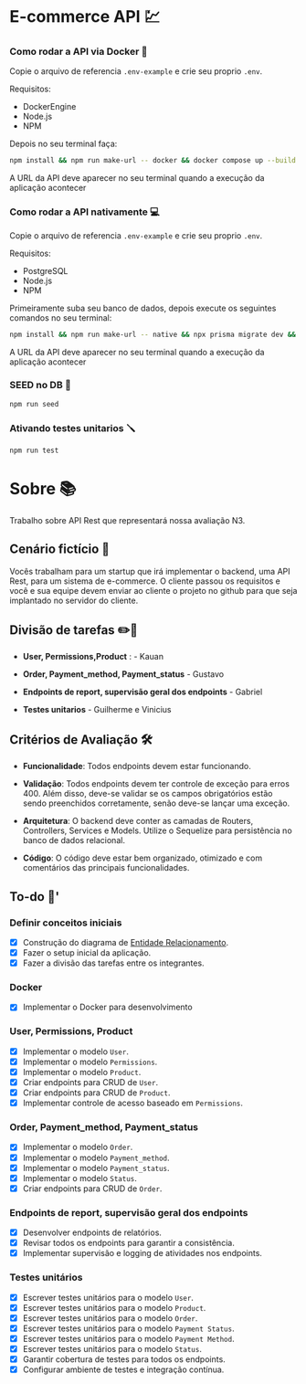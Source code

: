 # E-commerce API 💹

### Como rodar a API via Docker 🐳

Copie o arquivo de referencia `.env-example` e crie seu proprio `.env`.

Requisitos:
 - DockerEngine
 - Node.js
 - NPM

Depois no seu terminal faça:

```zsh
npm install && npm run make-url -- docker && docker compose up --build
```

A URL da API deve aparecer no seu terminal quando a execução da aplicação acontecer

### Como rodar a API nativamente 💻

Copie o arquivo de referencia `.env-example` e crie seu proprio `.env`.

Requisitos:
 - PostgreSQL
 - Node.js
 - NPM

Primeiramente suba seu banco de dados, depois execute os seguintes comandos no seu terminal:

```zsh
npm install && npm run make-url -- native && npx prisma migrate dev && npx prisma generate && npm run start:dev 
```

A URL da API deve aparecer no seu terminal quando a execução da aplicação acontecer

### SEED no DB 🌱

```zsh
npm run seed
```

### Ativando testes unitarios  🪛

```zsh
npm run test
```

# Sobre 📚

Trabalho sobre API Rest que representará nossa avaliação N3.

## Cenário fictício 🤔

Vocês trabalham para um startup que irá implementar o backend, uma API Rest, para um sistema de e-commerce. O cliente passou os requisitos e você e sua equipe devem enviar ao cliente o projeto no github para que seja implantado no servidor do cliente.

## Divisão de tarefas ✏️📝

- **User, Permissions,Product** : - Kauan

 - **Order, Payment_method, Payment_status** - Gustavo

- **Endpoints de report, supervisão geral dos endpoints** - Gabriel

- **Testes unitarios** - Guilherme e Vinicius 

## Critérios de Avaliação 🛠️

- **Funcionalidade**: Todos endpoints devem estar funcionando.

- **Validação**: Todos endpoints devem ter controle de exceção para erros 400. Além disso, deve-se validar se os campos obrigatórios estão sendo preenchidos corretamente, senão deve-se lançar uma exceção.

- **Arquitetura**: O backend deve conter as camadas de Routers, Controllers, Services e Models. Utilize o Sequelize para persistência no banco de dados relacional.

- **Código**: O código deve estar bem organizado, otimizado e com comentários das principais funcionalidades.

## To-do 🚀'

### Definir conceitos iniciais
- [x] Construção do diagrama de [Entidade Relacionamento](https://viewer.diagrams.net/?tags=%7B%7D&lightbox=1&highlight=0000ff&edit=_blank&layers=1&nav=1&title=api-ecommerce.drawio#R%3Cmxfile%3E%3Cdiagram%20id%3D%22R2lEEEUBdFMjLlhIrx00%22%20name%3D%22Page-1%22%3E7V3vc5s4E%2F5rMnP3IRkEBsPHy892mrZ5k%2FTavl8yipFtrhj5ADdO%2FvqTDAIbYQKObYi1M5kWZCHj1SM92pV298g4m8yvQjwdf6Yu8Y90zZ0fGedHuo4cy2H%2F8ZLnpMSx9KRgFHpuWikvuPNeSFqopaUzzyXRSsWYUj%2F2pquFAxoEZBCvlOEwpE%2Br1YbUX%2F3WKR4RqeBugH259LvnxuOk1Da1vPwD8UZj8c1ISz%2BZYFE5LYjG2KVPK0VkHl%2FSIE5f8YaEExyQIGaffMbhLxIemRfjOOa%2F9K8j%2FZL9DXntkxGlI5%2FgqRedDOiEFQ8iVuVyiCeez8W81NBp2hD7OuPiyDgLKY2Tq8n8jPi8r0Q3JO90uebTTA4hb7fGAz9%2FTsOvs69XP%2F%2FGk%2FMPHvr7n%2FnlMTKSZn5jf5YK%2BFuUvB4TUPwspM5kNeWXMX7kRadRjMM4BYehsQLW3TH2AvaocY4W976Pp5G3qJ6UjD3fvcbPdBaLhsTd6dCbE%2Fc2wQavy2ByzRrjt7xxLuW79GX4x9j3RgG7HrCfzr%2FxNCQRe5drHMVpjXE88dNLWU6p6H6TMCbzpaJUbleETkgcPrMq4lO9lwIkHTQ9MRqecghmI2S8BD%2FDSAtxiqlR1njeVewi7a0mPdeTeq6612451k%2FHNPReeF%2F5qWyXe3Jx%2F%2BRNfAbWDwS7haJTupg0Fj3i%2Bf4Z9Snv7oAGROpxXskN6fQehyMSpwVT6qWDyzxlf0w0Z9qJeWSydz1j9yi%2FZ3%2B8ehif0SCKQ4Ys3gZhHfxEeCefxnSaNuqToWg%2FTAXPrx9pHLOxuA4D1aPhdWSkQDDq4mBnMDAlGNx8WgsEJoHYw%2F4tm5hxMPKTblvM0zjvtpK%2BLZV2JuGi6IvDlTJ5Dv3FVDv2XJewoXv6NPZicjfFA17piVHVa4O2ehC83mFLPWQ07KC0sVxqjVvDPpunAhyzITQL3Ejq9ew93wAESwLCx3P%2B0IK%2Bvny95%2F9%2Bu75m%2F3378vF%2F3y5aBomYw5O6pxGDgheMrpMnrQKKzK6gaL522CN7q6iq1dweYNXrA83UohltlzRjtU0zPbsEBpbPRfTILkb84vKTKGJfkZW2PM0Q1xPt7ZaKsoECVNRzJLB47sOUKUFeFHk04CqjFzwvmKnbHNQJuCjHOQg4pwOc47TNOaiMc9QgEwRkkolCJpOhF0bxQ4AnZFEeDsY4%2FMPQ%2F1SXTRrgRTk2EbZdYJM22QTpbdNJZvZVj06yIQB0Ijp9CQU%2BltnE7CnMJg3goh6byBtmwCb7ZxOzdTZpsP12aGxSv7sOnk3k3TcywZ6%2FxCS62lRSHyvKUYnRYEEKVLIzKrHbphJDXpKqQiVG%2FaM4h04lhrywnI5Z5z0Es8kjP5GVMQoyFSaUBohRj1DgSFgHCEWvfTZwZ4Qir0qVIRQ4EJaJQj4QNsVR9ERD92GMozH76O7%2B9uOXK4XJBA5%2BrZdNg91XIJOdkUmvdTKR91%2BVIRO7dncdOpkIGC6hYBAS9pXuA%2Bbni112GXt8C0VZLqkPFuW4pAeWri5wSb9tLumpa%2BnqgaUrE4Vs6ZpNXeCSjcCiHpeAkasDXGJorXOJukauHhi5MlHIRi6X%2BAS4ZBOwKMcltqyX3GReSlE1rRQo5PCDIDhCfRDqRF0KcHZFAXYDdULppUCD6cKuj4uuhECwZX1CoRAI2SCAxYAtqwaLEAiZsymEQdgSktRbKTTQNpSmmgZaZ3OqaT0Mgi2rGy3PH3tTOrMRADxjy%2F7pRfchTeEjeg2QohyPOPIEcoOfJ0ygD4wa4hkonavIsEQQgCwoQdtKpwPBKbaudGaj4v0onY58PEohpdOB%2BBSZKOTzUaB07gRJyi0WstDFwDXb0zqbc03rWifS1A1dkY8BoBqkyRseoHhuhhUFyaRkmyRVPVnbY%2BpWU4tyqqcU9L1fNyLeznRPpMHhp60rn%2FnAeD%2FaJ9LUDvuuwQmoXBZrAr%2BDArp1LCm4aABr5%2FZP2zYnnA6ooAoH49XA2pnLQjZ3ggq6GVbUYxMxZS2vWkPqzgbrEwGoqXsaaFX11OsGqcp8%2FLbPAAicOLeve2Yj4h3pnki2Qqqke6L6o%2FngVwMl6SMh6dj2caTgSgEMndvXO5uTTft6Z0l%2By5bnkP3pnZDdckkWspWzoHciTWnFE5JYVgkHzJhdoJP2U4qpnFMMkootyUI2Y7okGoTeNE4SVN5f%2FLhXmU3AjLleOJBRrBNs0n5KMaRwTjEEScWWZCGbRJNLXXPpjHeHulQC2cSqhAPpxDpBJa3nE0MKJxRDkFFsSRaywTOK6eAXR8IE%2B%2F5ia0VdMoF8YhXCaRCdAshkd2TSekYxpDewdx4cmdR38Dt8MpHNnRC2f2O4KMgoDZJ%2FAKPsjFHaTymGRMtKMopTu8MOnlFKktZC8P6N4aIeo5SkOQVGaYFRWs8rhppkKz00RjHA4JXLQjZ4QQj%2FjeGiIKPIVq%2BvocszZlfRSoFCDt%2BlyBaHr4QfiYiW%2FSoDWLujADiWV28x0GiyeH%2FBFFFJslmVXIoMOJmXy2JNPMVHbwReRVuFknpLhZIstsA3b1U%2Bm%2FNN%2B15FpQlpLZ8L6ZFdjPjF5SdRxL4jK215qtmfipqNFeAkVJK3droSOu%2BBPb8UcanbbNQN0CjIPmD67AL7tO%2BEVJrCFtindKwA%2B6CSTLfTlZwhwD6NQaMe%2B1gQvqcL7NMBpyVLXs0C%2FawZLEA%2FyJKXrbOIhEA6jaGiHOnoRtlUA6Szd9Jp3b1JLz33A6RTOliAdPSSw0GUb%2Bo%2FeMGQJtQjNoRUZZ4meFGOeVAPfKE6wTzt%2B0L1FPaF6oEvVC4L%2BYwJhPzZDCsK0gk4QnWBTjrgCCVUKSXpBByhchzI9nR%2BUv0IDqw3A4p6XGJBbOtOcEn7LlCWwsGtLQhunctCNlZA%2BLjmOFGQSsCBphNU0m%2BfShQObG2B%2B0wuC9lQARF%2FNoaLeoxiNliSAqPsjFEMrXVGMRvsoB0ao2SjABgFmfIaEyL%2BbAwXBRmlwcoUGGV3jNK%2Bl7%2FZYBPt4BjFrt1hB88owv8XIv5sAy7KMYpex5WFuCMiQi4wWXvx8y3xMT%2FpcZF%2FkgRmSCgF6as9RQL3rzBcdO7FLYPPPf2Mg2fBQ%2FlHLySk9%2FTrAl8h%2F81EsBGZe%2FEP0Rq7%2FsnLT8z07ny%2BVO1c0BV71fD5x%2FLN0lP8Nn9scSeek3GVyiiis3BAqqAmHFJiQYDs9unq%2FBHHv158TX%2BJfvxz933mXB6nkOSSrTt%2FIa0EMllhuOiR32TlhStweUOTCCAp4k2xgZOFFShgMfnt6VM5DuWGjEJDTqGhRDRSQ9sDdI0dwb0BeoIDtwrOx9qJhqwVTFu2UY1qdnNDQjalL0JdrSId7Qvp2YHZd4d0u4B0u78h0m29gHSzHtIZOvDzUrV0fbz%2BhbXV7%2BmnC81179W3C%2FW1V%2BoXgplZxkp9dpG88XaHaX9NpLmHj8GQrl2sqBluziyGm6u7257x0Vv0j9JRDZbNreuh%2BZDoZLC5UhgoYdasHABKqaClkpBNmtOQurNBnLgWqeJX9EaUHLLmWbUuBAZplUH2GT6uFAZKmDErBwAwSBZyX3JQ5QSikG%2FqG3FyyBxSPuHZMnKARfbPIq2HgdNtdZOH54NAKSZZIwtdwsG%2FM7ww8XIwKJ%2F0tQlYDplOnkdfnLvH0dANtOG1OXQvrj7dHO99KyzZ79ps60Bc%2F1y6fmUfrLA7kN2u2R1Y3ElbDSXbDzL26m8jJBWXdxGqPao7s49gFc3yvQJg6%2B4j9AsNWcWGtrdjVop6ecbcMepzZL8F8q9s%2Fm6OSaT16oJSnFXrDCiRVtgqsDfdx0Wo0FK%2F2NKOYVkjwHNHYIlOtNVjCU71dFy1gbu3owpO%2F%2F2CXDcLIBdRfZuDHBVB7uwV5Hs%2Fq9Ac5Bsic5MDO5ujWSz7a6wjOgbmYioxC204YTuFhsxiQ9uD8v3%2Fx9N%2Fnf7oeE4nP6zj88f%2B917J4vluEVBbAjTs5a90U92gXsVzVJvYTko7rsb6D0xoawFQORY6uZFf%2Bsbyauswc8ZVjgCl7GelkpDXI4t8cVlkakgYtx0cHbJprVQ0cF7sLfs02yGZfe71l76xEqfFKuEPDCOfFgsw905iJeFgjMM%2FTO3PrjNKF3CiHIPUOCjUtqlEmKlPHMdeNQg6wgzSEZNg1fLldRuK1TkjSsGnwxFhSRobUYqbOjXtgY19Ogp2R%2BEltaHPBbsNKY2Xq7MZaPyZuoTX%2BA8%3D%3C%2Fdiagram%3E%3C%2Fmxfile%3E).
- [x] Fazer o setup inicial da aplicação.
- [x] Fazer a divisão das tarefas entre os integrantes.

### Docker
- [x] Implementar o Docker para desenvolvimento

### User, Permissions, Product
- [x] Implementar o modelo `User`.
- [x] Implementar o modelo `Permissions`.
- [x] Implementar o modelo `Product`.
- [x] Criar endpoints para CRUD de `User`.
- [x] Criar endpoints para CRUD de `Product`.
- [x] Implementar controle de acesso baseado em `Permissions`.

### Order, Payment_method, Payment_status
- [x] Implementar o modelo `Order`.
- [x] Implementar o modelo `Payment_method`.
- [x] Implementar o modelo `Payment_status`.
- [x] Implementar o modelo `Status`.
- [x] Criar endpoints para CRUD de `Order`.

### Endpoints de report, supervisão geral dos endpoints
- [x] Desenvolver endpoints de relatórios.
- [x] Revisar todos os endpoints para garantir a consistência.
- [x] Implementar supervisão e logging de atividades nos endpoints.

### Testes unitários
- [x] Escrever testes unitários para o modelo `User`.
- [x] Escrever testes unitários para o modelo `Product`.
- [x] Escrever testes unitários para o modelo `Order`.
- [x] Escrever testes unitários para o modelo `Payment Status`.
- [x] Escrever testes unitários para o modelo `Payment Method`.
- [x] Escrever testes unitários para o modelo `Status`.
- [x] Garantir cobertura de testes para todos os endpoints.
- [x] Configurar ambiente de testes e integração contínua.
